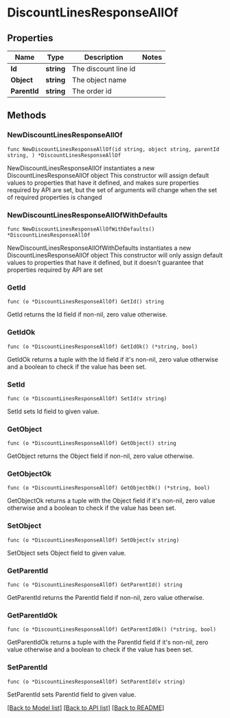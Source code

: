 # DiscountLinesResponseAllOf

## Properties

Name | Type | Description | Notes
------------ | ------------- | ------------- | -------------
**Id** | **string** | The discount line id | 
**Object** | **string** | The object name | 
**ParentId** | **string** | The order id | 

## Methods

### NewDiscountLinesResponseAllOf

`func NewDiscountLinesResponseAllOf(id string, object string, parentId string, ) *DiscountLinesResponseAllOf`

NewDiscountLinesResponseAllOf instantiates a new DiscountLinesResponseAllOf object
This constructor will assign default values to properties that have it defined,
and makes sure properties required by API are set, but the set of arguments
will change when the set of required properties is changed

### NewDiscountLinesResponseAllOfWithDefaults

`func NewDiscountLinesResponseAllOfWithDefaults() *DiscountLinesResponseAllOf`

NewDiscountLinesResponseAllOfWithDefaults instantiates a new DiscountLinesResponseAllOf object
This constructor will only assign default values to properties that have it defined,
but it doesn't guarantee that properties required by API are set

### GetId

`func (o *DiscountLinesResponseAllOf) GetId() string`

GetId returns the Id field if non-nil, zero value otherwise.

### GetIdOk

`func (o *DiscountLinesResponseAllOf) GetIdOk() (*string, bool)`

GetIdOk returns a tuple with the Id field if it's non-nil, zero value otherwise
and a boolean to check if the value has been set.

### SetId

`func (o *DiscountLinesResponseAllOf) SetId(v string)`

SetId sets Id field to given value.


### GetObject

`func (o *DiscountLinesResponseAllOf) GetObject() string`

GetObject returns the Object field if non-nil, zero value otherwise.

### GetObjectOk

`func (o *DiscountLinesResponseAllOf) GetObjectOk() (*string, bool)`

GetObjectOk returns a tuple with the Object field if it's non-nil, zero value otherwise
and a boolean to check if the value has been set.

### SetObject

`func (o *DiscountLinesResponseAllOf) SetObject(v string)`

SetObject sets Object field to given value.


### GetParentId

`func (o *DiscountLinesResponseAllOf) GetParentId() string`

GetParentId returns the ParentId field if non-nil, zero value otherwise.

### GetParentIdOk

`func (o *DiscountLinesResponseAllOf) GetParentIdOk() (*string, bool)`

GetParentIdOk returns a tuple with the ParentId field if it's non-nil, zero value otherwise
and a boolean to check if the value has been set.

### SetParentId

`func (o *DiscountLinesResponseAllOf) SetParentId(v string)`

SetParentId sets ParentId field to given value.



[[Back to Model list]](../README.md#documentation-for-models) [[Back to API list]](../README.md#documentation-for-api-endpoints) [[Back to README]](../README.md)


